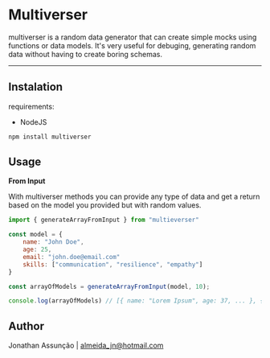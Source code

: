 # Multiverser

multiverser is a random data generator that can create simple mocks using functions or data models.
It's very useful for debuging, generating random data without having to create boring schemas.

---

## Instalation

requirements:

-   NodeJS

```bash
npm install multiverser
```

## Usage

**From Input**

With multiverser methods you can provide any type of data and get a return based on the model you provided but with random values.

```js
import { generateArrayFromInput } from "multieverser"

const model = {
    name: "John Doe",
    age: 25,
    email: "john.doe@email.com"
    skills: ["communication", "resilience", "empathy"]
}

const arrayOfModels = generateArrayFromInput(model, 10);

console.log(arrayOfModels) // [{ name: "Lorem Ipsum", age: 37, ... }, {...}]
```

## Author

Jonathan Assunção | almeida_jn@hotmail.com
